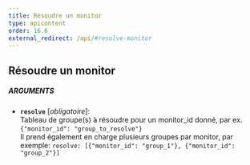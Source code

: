 ```yaml
---
title: Résoudre un monitor
type: apicontent
order: 16.6
external_redirect: /api/#resolve-monitor
---
```


## Résoudre un monitor

##### ARGUMENTS
* **`resolve`** [*obligatoire*]:  
    Tableau de groupe(s) à résoudre pour un monitor_id donné, par ex.
    `{"monitor_id": "group_to_resolve"}`  
    Il prend également en charge plusieurs groupes par monitor, par exemple:
    `resolve: [{"monitor_id": "group_1"}, {"monitor_id": "group_2"}]`

